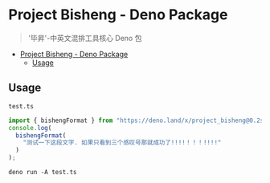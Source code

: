 # Project Bisheng - Deno Package

> '毕昇'-中英文混排工具核心 Deno 包

- [Project Bisheng - Deno Package](#project-bisheng---deno-package)
  - [Usage](#usage)

## Usage

`test.ts`

```ts
import { bishengFormat } from "https://deno.land/x/project_bisheng@0.2s/index.ts";
console.log(
  bishengFormat(
    "测试一下这段文字. 如果只看到三个感叹号那就成功了!!!!！！！!!!!"
  )
);
```

```
deno run -A test.ts
```